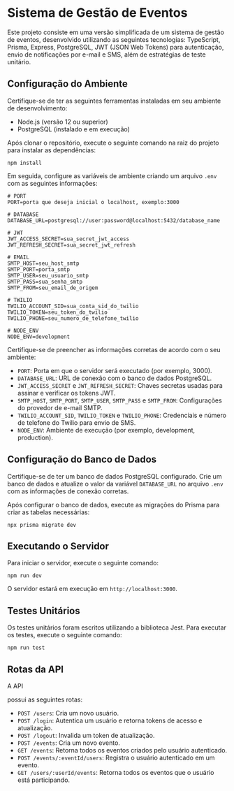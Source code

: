 # Sistema de Gestão de Eventos

Este projeto consiste em uma versão simplificada de um sistema de gestão de eventos, desenvolvido utilizando as seguintes tecnologias: TypeScript, Prisma, Express, PostgreSQL, JWT (JSON Web Tokens) para autenticação, envio de notificações por e-mail e SMS, além de estratégias de teste unitário.

## Configuração do Ambiente

Certifique-se de ter as seguintes ferramentas instaladas em seu ambiente de desenvolvimento:

- Node.js (versão 12 ou superior)
- PostgreSQL (instalado e em execução)

Após clonar o repositório, execute o seguinte comando na raiz do projeto para instalar as dependências:

```
npm install
```

Em seguida, configure as variáveis de ambiente criando um arquivo `.env` com as seguintes informações:

```
# PORT
PORT=porta que deseja inicial o localhost, exemplo:3000

# DATABASE
DATABASE_URL=postgresql://user:password@localhost:5432/database_name

# JWT
JWT_ACCESS_SECRET=sua_secret_jwt_access
JWT_REFRESH_SECRET=sua_secret_jwt_refresh

# EMAIL
SMTP_HOST=seu_host_smtp
SMTP_PORT=porta_smtp
SMTP_USER=seu_usuario_smtp
SMTP_PASS=sua_senha_smtp
SMTP_FROM=seu_email_de_origem

# TWILIO
TWILIO_ACCOUNT_SID=sua_conta_sid_do_twilio
TWILIO_TOKEN=seu_token_do_twilio
TWILIO_PHONE=seu_numero_de_telefone_twilio

# NODE_ENV
NODE_ENV=development
```

Certifique-se de preencher as informações corretas de acordo com o seu ambiente:

- `PORT`: Porta em que o servidor será executado (por exemplo, 3000).
- `DATABASE_URL`: URL de conexão com o banco de dados PostgreSQL.
- `JWT_ACCESS_SECRET` e `JWT_REFRESH_SECRET`: Chaves secretas usadas para assinar e verificar os tokens JWT.
- `SMTP_HOST`, `SMTP_PORT`, `SMTP_USER`, `SMTP_PASS` e `SMTP_FROM`: Configurações do provedor de e-mail SMTP.
- `TWILIO_ACCOUNT_SID`, `TWILIO_TOKEN` e `TWILIO_PHONE`: Credenciais e número de telefone do Twilio para envio de SMS.
- `NODE_ENV`: Ambiente de execução (por exemplo, development, production).

## Configuração do Banco de Dados

Certifique-se de ter um banco de dados PostgreSQL configurado. Crie um banco de dados e atualize o valor da variável `DATABASE_URL` no arquivo `.env` com as informações de conexão corretas.

Após configurar o banco de dados, execute as migrações do Prisma para criar as tabelas necessárias:

```
npx prisma migrate dev
```

## Executando o Servidor

Para iniciar o servidor, execute o seguinte comando:

```
npm run dev
```

O servidor estará em execução em `http://localhost:3000`.

## Testes Unitários

Os testes unitários foram escritos utilizando a biblioteca Jest. Para executar os testes, execute o seguinte comando:

```
npm run test
```

## Rotas da API

A API

 possui as seguintes rotas:

- `POST /users`: Cria um novo usuário.
- `POST /login`: Autentica um usuário e retorna tokens de acesso e atualização.
- `POST /logout`: Invalida um token de atualização.
- `POST /events`: Cria um novo evento.
- `GET /events`: Retorna todos os eventos criados pelo usuário autenticado.
- `POST /events/:eventId/users`: Registra o usuário autenticado em um evento.
- `GET /users/:userId/events`: Retorna todos os eventos que o usuário está participando.
